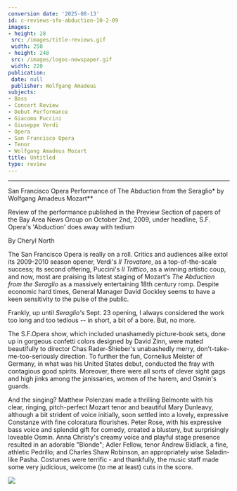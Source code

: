 ```yaml
---
conversion date: '2025-08-13'
id: c-reviews-sfo-abduction-10-2-09
images:
- height: 28
 src: /images/title-reviews.gif
 width: 250
- height: 248
 src: /images/logos-newspaper.gif
 width: 220
publication:
 date: null
 publisher: Wolfgang Amadeus
subjects:
- Bass
- Concert Review
- Debut Performance
- Giacomo Puccini
- Giuseppe Verdi
- Opera
- San Francisco Opera
- Tenor
- Wolfgang Amadeus Mozart
title: Untitled
type: review
---
```


***

San Francisco Opera Performance of
The Abduction from the Seraglio* by Wolfgang Amadeus Mozart**

Review of the performance published in the Preview Section of papers of the Bay Area News Group on October 2nd, 2009, under headline, S.F. Opera's 'Abduction' does away with tedium

By Cheryl North

The San Francisco Opera is really on a roll. Critics and audiences alike extol its 2009-2010 season opener, Verdi's *Il Trovatore*, as a top-of-the-scale success; its second offering, Puccini's *Il Trittico*, as a winning artistic coup, and now, most are praising its latest staging of Mozart's *The Abduction from the Seraglio* as a massively entertaining 18th century romp. Despite economic hard times, General Manager David Gockley seems to have a keen sensitivity to the pulse of the public.

Frankly, up until *Seraglio's* Sept. 23 opening, I always considered the work too long and too tedious -- in short, a bit of a bore. But, no more.

The S.F.Opera show, which included unashamedly picture-book sets, done up in gorgeous confetti colors designed by David Zinn, were mated beautifully to director Chas Rader-Shieber's unabashedly merry,
don't-take-me-too-seriously direction. To further the fun, Cornelius Meister of Germany, in what was his United States debut, conducted the fray with contagious good spirits. Moreover, there were all sorts of clever sight gags and high jinks among the janissaries, women of the harem, and Osmin's guards.

And the singing? Matthew Polenzani made a thrilling Belmonte with his clear, ringing, pitch-perfect Mozart tenor and beautiful Mary Dunleavy, although a bit strident of voice initially, soon settled into a lovely, expressive Constanze with fine coloratura flourishes. Peter Rose, with his expressive bass voice and splendid gift for comedy, created a blustery, but surprisingly loveable Osmin. Anna Christy's creamy voice and playful stage presence resulted in an adorable "Blonde"; Adler Fellow, tenor Andrew Bidlack, a fine, athletic Pedrillo; and Charles Shaw Robinson, an appropriately wise Saladin-like Pasha. Costumes were terrific - and thankfully, the music staff made some very judicious, welcome (to me at least) cuts in the score.

![](/images/logos-newspaper.gif)

